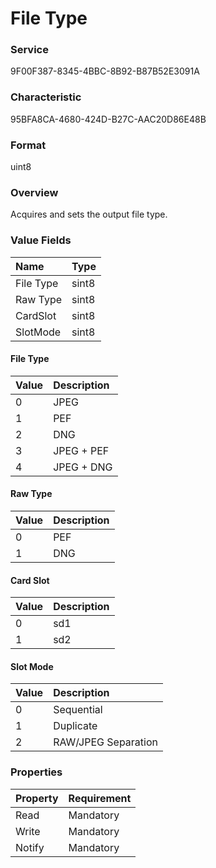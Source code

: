 # File Type

### Service

9F00F387-8345-4BBC-8B92-B87B52E3091A

### Characteristic

95BFA8CA-4680-424D-B27C-AAC20D86E48B

### Format

uint8

### Overview

Acquires and sets the output file type.

### Value Fields

| Name | Type |
|:--|:--|
| File Type | sint8 |
| Raw Type | sint8 |
| CardSlot | sint8 |
| SlotMode | sint8 |

#### File Type

| Value | Description |
|:--|:--|
| 0 | JPEG |
| 1 | PEF |
| 2 | DNG |
| 3 | JPEG + PEF |
| 4 | JPEG + DNG |

#### Raw Type

| Value | Description |
|:--|:--|
| 0 | PEF |
| 1 | DNG |

#### Card Slot

| Value | Description |
|:--|:--|
| 0 | sd1 |
| 1 | sd2 |

#### Slot Mode

| Value | Description |
|:--|:--|
| 0 | Sequential |
| 1 | Duplicate |
| 2 | RAW/JPEG Separation |

### Properties

| Property | Requirement |
|:--|:--|
| Read | Mandatory |
| Write | Mandatory |
| Notify | Mandatory |